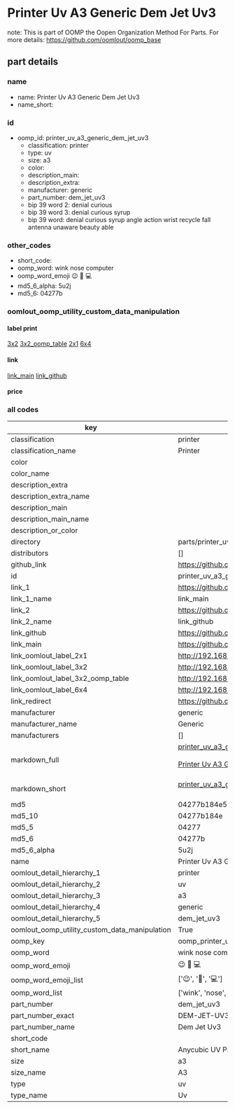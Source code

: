# Printer Uv A3 Generic Dem Jet Uv3  

note: This is part of OOMP the Oopen Organization Method For Parts. For more details: https://github.com/oomlout/oomp_base

##  part details
  







### name
* name: Printer Uv A3 Generic Dem Jet Uv3
* name_short: 
### id
* oomp_id: printer_uv_a3_generic_dem_jet_uv3
  * classification: printer
  * type: uv
  * size: a3
  * color: 
  * description_main: 
  * description_extra: 
  * manufacturer: generic
  * part_number: dem_jet_uv3
  * bip 39 word 2: denial curious
  * bip 39 word 3: denial curious syrup
  * bip 39 word: denial curious syrup angle action wrist recycle fall antenna unaware beauty able

### other_codes
* short_code: 
* oomp_word: wink nose computer
* oomp_word_emoji :wink: :nose: :computer:
* md5_6_alpha: 5u2j
* md5_6: 04277b






### oomlout_oomp_utility_custom_data_manipulation
#### label print
[3x2](http://192.168.1.245:1112/?label=oomp%205u2j)
[3x2_oomp_table](http://192.168.1.108:1112/?label=oomp%205u2j)
[2x1](http://192.168.1.242:1112/?label=oomp%205u2j)
[6x4](http://192.168.1.55:1112/?label=oomp%205u2j)    

#### link

[link_main](https://github.com/oomlout/oomlout_oomp_version_1_messy/tree/main/parts/printer_uv_a3_generic_dem_jet_uv3) [link_github](https://github.com/oomlout/oomlout_oomp_version_1_messy/tree/main/parts/printer_uv_a3_generic_dem_jet_uv3)                             

#### price







### all codes 
| key | value |  
| --- | --- |  
| classification | printer |  
| classification_name | Printer |  
| color |  |  
| color_name |  |  
| description_extra |  |  
| description_extra_name |  |  
| description_main |  |  
| description_main_name |  |  
| description_or_color |   |  
| directory | parts/printer_uv_a3_generic_dem_jet_uv3 |  
| distributors | [] |  
| github_link | https://github.com/oomlout/oomlout_oomp_part_src/tree/main/parts/printer_uv_a3_generic_dem_jet_uv3 |  
| id | printer_uv_a3_generic_dem_jet_uv3 |  
| link_1 | https://github.com/oomlout/oomlout_oomp_version_1_messy/tree/main/parts/printer_uv_a3_generic_dem_jet_uv3 |  
| link_1_name | link_main |  
| link_2 | https://github.com/oomlout/oomlout_oomp_version_1_messy/tree/main/parts/printer_uv_a3_generic_dem_jet_uv3 |  
| link_2_name | link_github |  
| link_github | https://github.com/oomlout/oomlout_oomp_version_1_messy/tree/main/parts/printer_uv_a3_generic_dem_jet_uv3 |  
| link_main | https://github.com/oomlout/oomlout_oomp_version_1_messy/tree/main/parts/printer_uv_a3_generic_dem_jet_uv3 |  
| link_oomlout_label_2x1 | http://192.168.1.242:1112/?label=oomp%205u2j |  
| link_oomlout_label_3x2 | http://192.168.1.245:1112/?label=oomp%205u2j |  
| link_oomlout_label_3x2_oomp_table | http://192.168.1.108:1112/?label=oomp%205u2j |  
| link_oomlout_label_6x4 | http://192.168.1.55:1112/?label=oomp%205u2j |  
| link_redirect | https://github.com/oomlout/oomlout_oomp_version_1_messy/tree/main/parts/printer_uv_a3_generic_dem_jet_uv3 |  
| manufacturer | generic |  
| manufacturer_name | Generic |  
| manufacturers | [] |  
| markdown_full | [printer_uv_a3_generic_dem_jet_uv3](none)<br>[](none)<br>[Printer Uv A3 Generic Dem Jet Uv3](none)<br><br> |  
| markdown_short | [printer_uv_a3_generic_dem_jet_uv3](none)<br><br> |  
| md5 | 04277b184e52367ff981408db94d79d3 |  
| md5_10 | 04277b184e |  
| md5_5 | 04277 |  
| md5_6 | 04277b |  
| md5_6_alpha | 5u2j |  
| name | Printer Uv A3 Generic Dem Jet Uv3 |  
| oomlout_detail_hierarchy_1 | printer |  
| oomlout_detail_hierarchy_2 | uv |  
| oomlout_detail_hierarchy_3 | a3 |  
| oomlout_detail_hierarchy_4 | generic |  
| oomlout_detail_hierarchy_5 | dem_jet_uv3 |  
| oomlout_oomp_utility_custom_data_manipulation | True |  
| oomp_key | oomp_printer_uv_a3_generic_dem_jet_uv3 |  
| oomp_word | wink nose computer |  
| oomp_word_emoji | :wink: :nose: :computer: |  
| oomp_word_emoji_list | [':wink:', ':nose:', ':computer:'] |  
| oomp_word_list | ['wink', 'nose', 'computer'] |  
| part_number | dem_jet_uv3 |  
| part_number_exact | DEM-JET-UV3 |  
| part_number_name | Dem Jet Uv3 |  
| short_code |  |  
| short_name | Anycubic UV Printer |  
| size | a3 |  
| size_name | A3 |  
| type | uv |  
| type_name | Uv |  
